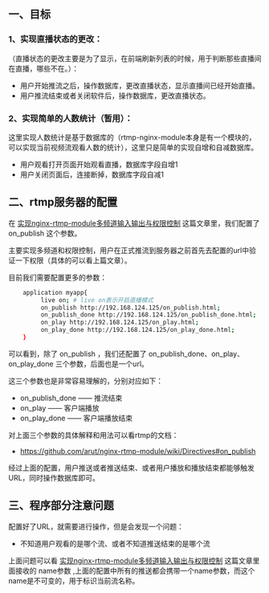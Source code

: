 ## 一、目标

### 1、实现直播状态的更改：

（直播状态的更改主要是为了显示，在前端刷新列表的时候，用于判断那些直播间在直播，哪些不在。）：

- 用户开始推流之后，操作数据库，更改直播状态，显示直播间已经开始直播。
- 用户推流结束或者关闭软件后，操作数据库，更改直播状态。

### 2、实现简单的人数统计（暂用）：

这里实现人数统计是基于数据库的（rtmp-nginx-module本身是有一个模块的，可以实现当前视频流观看人数的统计），这里只是简单的实现自增和自减数据库。

- 用户观看打开页面开始观看直播，数据库字段自增1
- 用户关闭页面后，连接断掉，数据库字段自减1

## 二、rtmp服务器的配置

在 [实现nginx-rtmp-module多频道输入输出与权限控制](http://www.ptbird.cn/nginx-rtmp-multi-channel.html) 这篇文章里，我们配置了 on_publish 这个参数。

主要实现多频道和权限控制，用户在正式推流到服务器之前首先去配置的url中验证一下权限（具体的可以看上篇文章）。

目前我们需要配置更多的参数：

```bash
    application myapp{ 
         live on; # live on表示开启直播模式 
         on_publish http://192.168.124.125/on_publish.html;
         on_publish_done http://192.168.124.125/on_publish_done.html;
         on_play http://192.168.124.125/on_play.html;
         on_play_done http://192.168.124.125/on_play_done.html;
    }
```

可以看到，除了 on_publish ，我们还配置了 on_publish_done、on_play、on_play_done 三个参数，后面也是一个url。

这三个参数也是非常容易理解的，分别对应如下：

- on_publish_done —— 推流结束
- on_play —— 客户端播放
- on_play_done —— 客户端播放结束

对上面三个参数的具体解释和用法可以看rtmp的文档：

- https://github.com/arut/nginx-rtmp-module/wiki/Directives#on_publish

经过上面的配置，用户推送或者推送结束、或者用户播放和播放结束都能够触发URL，同时操作数据库即可。

## 三、程序部分注意问题

配置好了URL，就需要进行操作，但是会发现一个问题：

- 不知道用户观看的是哪个流、或者不知道推送结束的是哪个流

上面问题可以看 [实现nginx-rtmp-module多频道输入输出与权限控制](http://www.ptbird.cn/nginx-rtmp-multi-channel.html) 这篇文章里面接收的 name参数 ,上面的配置中所有的推送都会携带一个name参数，而这个name是不可变的，用于标识当前流名称。